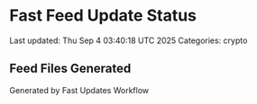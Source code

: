 # Fast Feed Update Status
Last updated: Thu Sep  4 03:40:18 UTC 2025
Categories: crypto

## Feed Files Generated

Generated by Fast Updates Workflow
